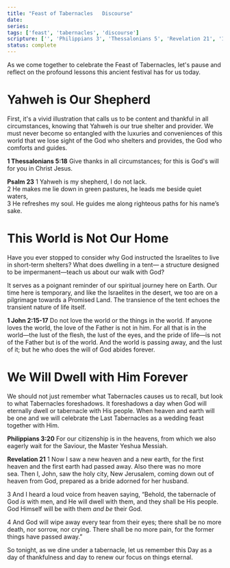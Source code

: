 ```yaml
---
title: "Feast of Tabernacles   Discourse"
date: 
series: 
tags: ['feast', 'tabernacles', 'discourse']
scripture: ['', 'Philippians 3', 'Thessalonians 5', 'Revelation 21', '1', 'Psalm 23']
status: complete
---
```



As we come together to celebrate the Feast of Tabernacles, let's pause and reflect on the profound lessons this ancient festival has for us today.

# Yahweh is Our Shepherd

First, it's a vivid illustration that calls us to be content and thankful in all circumstances, knowing that Yahweh is our true shelter and provider. We must never become so entangled with the luxuries and conveniences of this world that we lose sight of the God who shelters and provides, the God who comforts and guides.

**1 Thessalonians 5:18**
Give thanks in all circumstances; for this is God's will for you in Christ Jesus.

**Psalm 23**
1 Yahweh is my shepherd, I do not lack.  
2 He makes me lie down in green pastures, he leads me beside quiet waters,  
3 He refreshes my soul.  He guides me along righteous paths for his name’s sake.

# This World is Not Our Home
Have you ever stopped to consider why God instructed the Israelites to live in short-term shelters? What does dwelling in a tent— a structure designed to be impermanent—teach us about our walk with God?

It serves as a poignant reminder of our spiritual journey here on Earth. Our time here is temporary, and like the Israelites in the desert, we too are on a pilgrimage towards a Promised Land. The transience of the tent echoes the transient nature of life itself.

**1 John‬ ‭2:15-17‬**
Do not love the world or the things in the world. If anyone loves the world, the love of the Father is not in him. For all that is in the world—the lust of the flesh, the lust of the eyes, and the pride of life—is not of the Father but is of the world. And the world is passing away, and the lust of it; but he who does the will of God abides forever.

# We Will Dwell with Him Forever
We should not just remember what Tabernacles causes us to recall, but look to what Tabernacles foreshadows. It foreshadows a day when God will eternally dwell or tabernacle with His people. When heaven and earth will be one and we will celebrate the Last Tabernacles as a wedding feast together with Him.

**Philippians 3:20**
For our citizenship is in the heavens, from which we also eagerly wait for the Saviour, the Master Yeshua Messiah.

**Revelation 21**
1 Now I saw a new heaven and a new earth, for the first heaven and the first earth had passed away. Also there was no more sea. Then I, John, saw the holy city, New Jerusalem, coming down out of heaven from God, prepared as a bride adorned for her husband. 

3 And I heard a loud voice from heaven saying, “Behold, the tabernacle of God _is_ with men, and He will dwell with them, and they shall be His people. God Himself will be with them _and be_ their God. 

4 And God will wipe away every tear from their eyes; there shall be no more death, nor sorrow, nor crying. There shall be no more pain, for the former things have passed away.”

So tonight, as we dine under a tabernacle, let us remember this Day as a day of thankfulness and day to renew our focus on things eternal. 